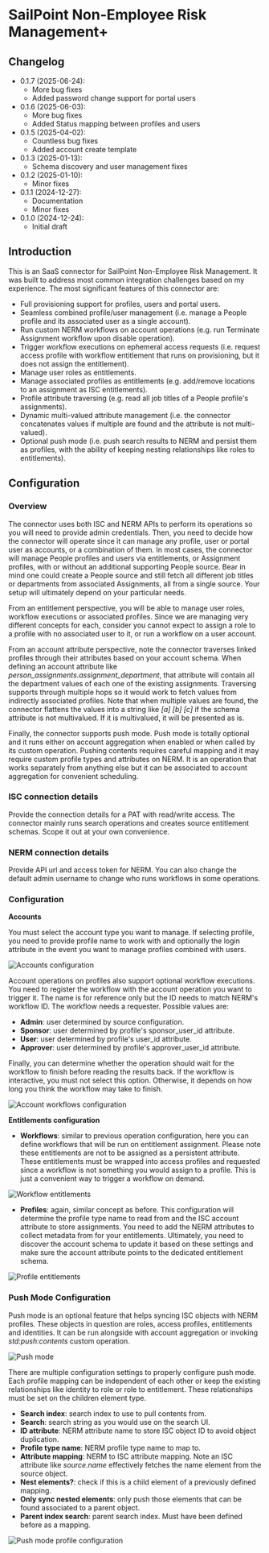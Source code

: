 # SailPoint Non-Employee Risk Management+

## Changelog

-   0.1.7 (2025-06-24):
    -   More bug fixes
    -   Added password change support for portal users
-   0.1.6 (2025-06-03):
    -   More bug fixes
    -   Added Status mapping between profiles and users
-   0.1.5 (2025-04-02):
    -   Countless bug fixes
    -   Added account create template
-   0.1.3 (2025-01-13):
    -   Schema discovery and user management fixes
-   0.1.2 (2025-01-10):
    -   Minor fixes
-   0.1.1 (2024-12-27):
    -   Documentation
    -   Minor fixes
-   0.1.0 (2024-12-24):
    -   Initial draft

## Introduction

This is an SaaS connector for SailPoint Non-Employee Risk Management. It was built to address most common integration challenges based on my experience. The most significant features of this connector are:

-   Full provisioning support for profiles, users and portal users.
-   Seamless combined profile/user management (i.e. manage a People profile and its associated user as a single account).
-   Run custom NERM workflows on account operations (e.g. run Terminate Assignment workflow upon disable operation).
-   Trigger workflow executions on ephemeral access requests (i.e. request access profile with workflow entitlement that runs on provisioning, but it does not assign the entitlement).
-   Manage user roles as entitlements.
-   Manage associated profiles as entitlements (e.g. add/remove locations to an assignment as ISC entitlements).
-   Profile attribute traversing (e.g. read all job titles of a People profile's assignments).
-   Dynamic multi-valued attribute management (i.e. the connector concatenates values if multiple are found and the attribute is not multi-valued).
-   Optional push mode (i.e. push search results to NERM and persist them as profiles, with the ability of keeping nesting relationships like roles to entitlements).

## Configuration

### Overview

The connector uses both ISC and NERM APIs to perform its operations so you will need to provide admin credentials. Then, you need to decide how the connector will operate since it can manage any profile, user or portal user as accounts, or a combination of them. In most cases, the connector will manage People profiles and users via entitlements, or Assignment profiles, with or without an additional supporting People source. Bear in mind one could create a People source and still fetch all different job titles or departments from associated Assignments, all from a single source. Your setup will ultimately depend on your particular needs.

From an entitlement perspective, you will be able to manage user roles, workflow executions or associated profiles. Since we are managing very different concepts for each, consider you cannot expect to assign a role to a profile with no associated user to it, or run a workflow on a user account.

From an account attribute perspective, note the connector traverses linked profiles through their attributes based on your account schema. When defining an account attribute like _person_assignments.assignment_department_, that attribute will contain all the department values of each one of the existing assignments. Traversing supports through multiple hops so it would work to fetch values from indirectly associated profiles. Note that when multiple values are found, the connector flattens the values into a string like _[a] [b] [c]_ if the schema attribute is not multivalued. If it is multivalued, it will be presented as is.

Finally, the connector supports push mode. Push mode is totally optional and it runs either on account aggregation when enabled or when called by its custom operation. Pushing contents requires careful mapping and it may require custom profile types and attributes on NERM. It is an operation that works separately from anything else but it can be associated to account aggregation for convenient scheduling.

### ISC connection details

Provide the connection details for a PAT with read/write access. The connector mainly runs search operations and creates source entitlement schemas. Scope it out at your own convenience.

### NERM connection details

Provide API url and access token for NERM. You can also change the default admin username to change who runs workflows in some operations.

### Configuration

**Accounts**

You must select the account type you want to manage. If selecting profile, you need to provide profile name to work with and optionally the login attribute in the event you want to manage profiles combined with users.

![Accounts configuration](assets/images/accounts.jpg)

Account operations on profiles also support optional workflow executions. You need to register the workflow with the account operation you want to trigger it. The name is for reference only but the ID needs to match NERM's workflow ID. The workflow needs a requester. Possible values are:

-   **Admin**: user determined by source configuration.
-   **Sponsor**: user determined by profile's sponsor_user_id attribute.
-   **User**: user determined by profile's user_id attribute.
-   **Approver**: user determined by profile's approver_user_id attribute.

Finally, you can determine whether the operation should wait for the workflow to finish before reading the results back. If the workflow is interactive, you must not select this option. Otherwise, it depends on how long you think the workflow may take to finish.

![Account workflows configuration](assets/images/account_workflows.jpg)

**Entitlements configuration**

-   **Workflows**: similar to previous operation configuration, here you can define workflows that will be run on entitlement assignment. Please note these entitlements are not to be assigned as a persistent attribute. These entitlements must be wrapped into access profiles and requested since a workflow is not something you would assign to a profile. This is just a convenient way to trigger a workflow on demand.

![Workflow entitlements](assets/images/entitlement_workflow.jpg)

-   **Profiles**: again, similar concept as before. This configuration will determine the profile type name to read from and the ISC account attribute to store assignments. You need to add the NERM attributes to collect metadata from for your entitlements. Ultimately, you need to discover the account schema to update it based on these settings and make sure the account attribute points to the dedicated entitlement schema.

![Profile entitlements](assets/images/entitlement_profile.jpg)

### Push Mode Configuration

Push mode is an optional feature that helps syncing ISC objects with NERM profiles. These objects in question are roles, access profiles, entitlements and identities. It can be run alongside with account aggregation or invoking _std:push:contents_ custom operation.

![Push mode](assets/images/push_mode.jpg)

There are multiple configuration settings to properly configure push mode. Each profile mapping can be independent of each other or keep the existing relationships like identity to role or role to entitlement. These relationships must be set on the children element type.

-   **Search index**: search index to use to pull contents from.
-   **Search**: search string as you would use on the search UI.
-   **ID attribute**: NERM attribute name to store ISC object ID to avoid object duplication.
-   **Profile type name**: NERM profile type name to map to.
-   **Attribute mapping**: NERM to ISC attribute mapping. Note an ISC attribute like _source.name_ effectively fetches the name element from the source object.
-   **Nest elements?**: check if this is a child element of a previously defined mapping.
-   **Only sync nested elements**: only push those elements that can be found associated to a parent object.
-   **Parent index search**: parent search index. Must have been defined before as a mapping.

![Push mode profile configuration](assets/images/push_mode_profile.jpg)
